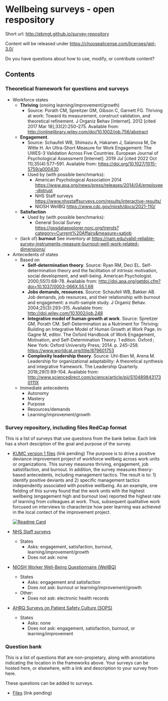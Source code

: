 # Wellbeing surveys - open respository

Short url: http://ebmgt.github.io/survey-repository

Content will be released under https://choosealicense.com/licenses/gpl-3.0/

Do you have questions about how to use, modify, or contribute content?

<!-- https://github.com/jstrieb/github-stats
MIGHT BE BEST
![badgettrg](https://raw.githubusercontent.com/badgettrg/github-stats/master/generated/overview.svg#gh-dark-mode-only)
-->

<!-- https://github.com/apex/gh-polls
$ go get github.com/apex/gh-polls/cmd/polls
$ polls new Tobi Loki Jane
COULD BE GOOD, BUT NOT SURE MECHANICS
-->
<!--
https://github.com/anuraghazra/github-readme-stats
[![Readme Card](https://github-readme-stats.vercel.app/api/pin/?username=openMetaAnalysis&repo=Hypertonic-Saline-for-Bronchiolitis)](https://github.com/openMetaAnalysis/Hypertonic-Saline-for-Bronchiolitis)
-->

## Contents

### Theoretical framework for questions and surveys

* Workforce states
    * **Thriving** (onoing learning/improvement/growth)
        * Source: Porath CM, Spreitzer GM, Gibson C, Garnett FG. Thriving at work: Toward its measurement, construct validation, and theoretical refinement. J Organiz Behav [Internet]. 2012 [cited 2017 Mar 18];33(2):250–275. Available from: http://onlinelibrary.wiley.com/doi/10.1002/job.756/abstract
    * **Engagement**. 
        * Source: Schaufeli WB, Shimazu A, Hakanen J, Salanova M, De Witte H. An Ultra-Short Measure for Work Engagement: The UWES-3 Validation Across Five Countries. European Journal of Psychological Assessment [Internet]. 2019 Jul [cited 2022 Oct 11];35(4):577–591. Available from: https://doi.org/10.1027/1015-5759/a000430
        * Used by (with possible benchmarks): 
            * American Psychological Association 2014 https://www.apa.org/news/press/releases/2014/04/employee-distrust
            * NHS Staff surveys https://www.nhsstaffsurveys.com/results/interactive-results/
            * NIOSH WellBQ https://www.cdc.gov/niosh/docs/2021-110/
    * **Satisfaction**
         * Used by (with possible benchmarks): 
            * General Social Survey https://gssdataexplorer.norc.org/trends?category=Current%20Affairs&measure=satjob 
    * (lack of) **burnout** See inventory at https://nam.edu/valid-reliable-survey-instruments-measure-burnout-well-work-related-dimensions/
* Antecedents of states
    *  Based on
         *  **Self-determination theory**. Source: Ryan RM, Deci EL. Self-determination theory and the facilitation of intrinsic motivation, social development, and well-being. American Psychologist. 2000;55(1):68–78. Available from: http://doi.apa.org/getdoi.cfm?doi=10.1037/0003-066X.55.1.68
         *  **Jobs demands, resources**. Source: Schaufeli WB, Bakker AB. Job demands, job resources, and their relationship with burnout and engagement: a multi-sample study. J Organiz Behav. 2004;25(3):293–315. Available from: http://doi.wiley.com/10.1002/job.248
         * **Integrative model of human growth at work**. Source: Spreitzer GM, Porath CM. Self-Determination as a Nutriment for Thriving: Building an Integrative Model of Human Growth at Work Page. In: Gagne M, editor. The Oxford Handbook of Work Engagement, Motivation, and Self-Determination Theory. 1 edition. Oxford ; New York: Oxford University Press; 2014. p. 245–258. https://www.worldcat.org/title/879601753
         * **Complexity leadership theory**. Source: Uhl-Bien M, Arena M. Leadership for organizational adaptability: A theoretical synthesis and integrative framework. The Leadership Quarterly. 2018;29(1):89–104. Available from: http://www.sciencedirect.com/science/article/pii/S104898431730111X
     * Immediate antecedents
         * Autonomy
         * Mastery
         * Purpose
         * Resources/demands 
         * Learning/improvement/growth

### Survey repository, including files RedCap format
This is a list of surveys that use questions from the bank below. Each link has a short desciption of the goal and purpose of the survey.

* [KUMC version 1 files](http:// "Link to question bank files") (link pending) The purpose is to drive a positive deviance improvement project of workforce wellbeig across work units or organizations. This survey measures thriving, engagement, job satistifaction, and burnout. In addition, the survey measures theory-based antecedents, including management tactics. The result is to: 1) identify positive deviants and 2) specific management tactics independently associated with positive wellbeing. As an example, one fielding of this survey found that the work units with the highest wellbeing (engagement high and burnout low) reported the highest rate of learning from colleagues at work. Thus, subsequent qualitative work forcused on interviews to characterize how peer learning was achieved in the local contect of the improvement project.

    [![Readme Card](https://github-readme-stats.vercel.app/api/pin/?username=openMetaAnalysis&repo=Hypertonic-Saline-for-Bronchiolitis)](https://github.com/openMetaAnalysis/Hypertonic-Saline-for-Bronchiolitis)

* [NHS Staff surveys](https://www.nhsstaffsurveys.com/survey-documents/)
    * States
      * Asks: engagement, satisfaction, burnout, learning/improvement/growth
      * Does not ask: none
* [NIOSH Worker Well-Being Questionnaire (WellBQ)](https://www.cdc.gov/niosh/twh/wellbq)
    * States
      * Asks: engagement and satisfaction
      * Does not ask: burnout or learning/improvement/growth
    * Other:
      * Does not ask: electronic health records
* [AHRQ Surveys on Patient Safety Culture (SOPS)](https://www.ahrq.gov/sops/surveys/)
    * States
      * Asks: none
      * Does not ask: engagement, satisfaction, burnout, or learning/improvement

### Question bank
This is a list of questions that are non-propietary, along with annotations indicating the location in the frameworks above. Your surveys can be hosted here, or elsewhere, with a link and description to your survey from here.

These questions can be added to surveys.

* [Files](http:// "Link to question bank files") (link pending) 
